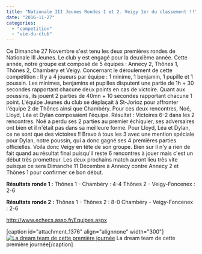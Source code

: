 ```yaml
---
title: "Nationale III Jeunes Rondes 1 et 2. Veigy 1er du classement !!"
date: "2016-11-27"
categories: 
  - "competition"
  - "vie-du-club"
---
```


Ce Dimanche 27 Novembre s'est tenu les deux premières rondes de Nationale III Jeunes. Le club y est engagé pour la deuxième année. Cette année, notre groupe est composé de 5 équipes : Annecy 2, Thônes 1, Thônes 2, Chambéry et Veigy. Concernant le déroulement de cette compétition : Il y a 4 joueurs par équipe : 1 minime, 1 benjamin, 1 pupille et 1 poussin. Les minimes, benjamins et pupilles disputent une partie de 1h + 30 secondes rapportant chacune deux points en cas de victoire. Quant aux poussins, ils jouent 2 parties de 40mn + 10 secondes rapportant chacune 1 point. L'équipe Jeunes du club se déplaçait à St-Jorioz pour affronter l'équipe 2 de Thônes ainsi que Chambéry. Pour ces deux rencontres, Noé, Lloyd, Léa et Dylan composaient l'équipe. Résultat : Victoires 6-2 dans les 2 rencontres. Noé a perdu ses 2 parties au premier échiquier, ses adversaires ont bien et il n'était pas dans sa meilleure forme. Pour Lloyd, Léa et Dylan, ce ne sont que des victoires !! Bravo à tous les 3 avec une mention spéciale pour Dylan, notre poussin, qui a donc gagné ses 4 premières parties officielles. Voila donc Veigy en tête de son groupe. Bien sur il n'y a rien de fait quand au résultat final puisqu'il reste 6 rencontres à jouer mais c'est un début très prometteur. Les deux prochains match auront lieu très vite puisque ce sera Dimanche 11 Décembre à Annecy contre Annecy 2 et Thônes 1 pour confirmer ce bon début.

**Résultats ronde 1 :** Thônes 1 - Chambéry : 4-4 Thônes 2 - Veigy-Foncenex : 2-6

**Résultats ronde 2 :** Thônes 1 - Thônes 2 : 8-0 Chambéry - Veigy-Foncenex : 2-6

http://www.echecs.asso.fr/Equipes.aspx

\[caption id="attachment\_1376" align="alignnone" width="300"\][![La dream team de cette première journée](http://echecs-veigy.fr/wp-content/uploads/2016/11/V__63BB-300x169.jpeg)](http://echecs-veigy.fr/wp-content/uploads/2016/11/V__63BB.jpeg) La dream team de cette première journée\[/caption\]
